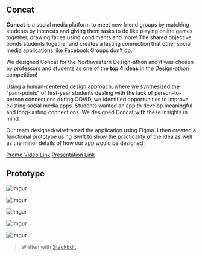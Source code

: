 ## Concat

**Concat** is a social media platform to meet new friend groups by matching students by interests and giving them tasks to do like playing online games together, drawing faces using condiments and more! The shared objective bonds students together and creates a lasting connection that other social media applications like Facebook Groups don't do.

We designed Concat for the Northwestern Design-athon and it was chosen by professors and students as one of the **top 4 ideas** in the Design-athon competition!

Using a human-centered design approach, where we synthesized the "pain-points" of first-year students dealing with the lack of person-to-person connections during COVID, we identified opportunities to improve existing social media apps. Students wanted an app to develop meaningful and long-lasting connections. We designed Concat with these insights in mind.

Our team designed/wireframed the application using Figma. I then created a functional prototype using Swift to show the practicality of the idea as well as the minor details of how our app would be designed!

[Promo Video Link]("https://drive.google.com/file/d/1VWbTe42rjUPuPJ5mc8Nn_PZpfNc9EoJM/view?usp=sharing")
[Presentation Link]("https://docs.google.com/presentation/d/1xk4DHRBZaeLORzxIJ4EqxwRp32kqDuP2cL4qszPP4MM/edit?usp=sharing")
## Prototype

![Imgur](https://i.imgur.com/9YihMdp.png)

![Imgur](https://i.imgur.com/lXVGBmk.png)

![Imgur](https://i.imgur.com/XrZqICR.png)

![Imgur](https://i.imgur.com/dHPo0Mi.png)

![Imgur](https://i.imgur.com/sf8z2hB.png)

> Written with [StackEdit](https://stackedit.io/).
<!--stackedit_data:
eyJoaXN0b3J5IjpbLTE4NzI1MTIwMzgsNjMxMTE2MjgzXX0=
-->
